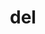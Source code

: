 ---
category: 3-letters
denotation: null
name: del
reference_link: https://www.etymonline.com/word/del
root_language: null
root_name: null
title: del
type: free
word_sums:
- respelling: del
  sum: 'Del + '
---